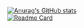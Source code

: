 [![Anurag's GitHub stats](https://github-readme-stats.vercel.app/api?username=JoshLeckey)](https://github.com/anuraghazra/github-readme-stats)   
[![Readme Card](https://github-readme-stats.vercel.app/api/pin/?username=JoshLeckey&repo=LeckeyBot)](https://github.com/JoshLeckey/LeckeyBot)
